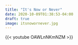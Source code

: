 ```yaml
---
title: "It's Now or Never"
date: 2020-10-09T01:38:53-04:00
draft: true
image: itsnowornever.jpg
---
```

{{< youtube OAWLnNKmNZM >}}


